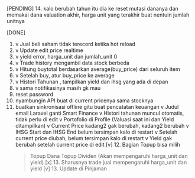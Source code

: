 
[PENDING]
14. ⁠kalo berubah tahun itu dia ke reset mutasi dananya dan memakai dana valuation akhir, harga unit yang terakhir buat nentuin jumlah unitnya

[DONE]
1. v Jual beli saham tidak terecord ketika hot reload
2. v Update edit price realtime
3. v yield error, harga_unit dan jumlah_unit 0
4. v Trade history mengambil data stock berbeda
5. v Hitung buytotal berdasarkan average(buy_price) dari seluruh item
6. v Setelah buy, atur buy_price ke average
7. v Histori Tahunan , tampilkan yield dan ihsg yang ada di depan
8. v ⁠sama notifikasinya masih gk mau
9. reset password
10. ⁠nyambungin API buat di current pricenya sama stocknya
11. ⁠buatkan sinkronisasi offline gitu buat pencatatan keuangan
v Judul email Laravel ganti Smart Finance
v Histori tahunan muncul otomatis, tidak perlu di edit
v Portofolio di Profile
(Valuasi saat ini dan Yield ditampilkan)
v Current Price kadang2 gak berubah, kadang2 berubah
v IHSG Start dan IHSG End belum tersimpan kalo di restart
v Setelah current price diubah, belum tersimpan kalo di restart
v Yield gak berubah setelah current price di edit
[v] 12. Bagian Topup bisa milih
    > Topup Dana
    > Topup Dividen
        (Akan mempengaruhi harga_unit dan yield)
[x] 13. Sharusnya trade jual mempengaruhi harga_unit dan yield
[v] 13. Update di Pinjaman
